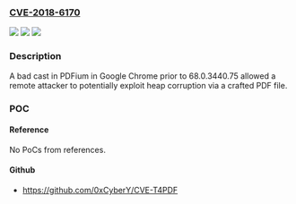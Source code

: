 ### [CVE-2018-6170](https://cve.mitre.org/cgi-bin/cvename.cgi?name=CVE-2018-6170)
![](https://img.shields.io/static/v1?label=Product&message=Chrome&color=blue)
![](https://img.shields.io/static/v1?label=Version&message=%3C%2068.0.3440.75%20&color=brighgreen)
![](https://img.shields.io/static/v1?label=Vulnerability&message=Type%20Confusion&color=brighgreen)

### Description

A bad cast in PDFium in Google Chrome prior to 68.0.3440.75 allowed a remote attacker to potentially exploit heap corruption via a crafted PDF file.

### POC

#### Reference
No PoCs from references.

#### Github
- https://github.com/0xCyberY/CVE-T4PDF

